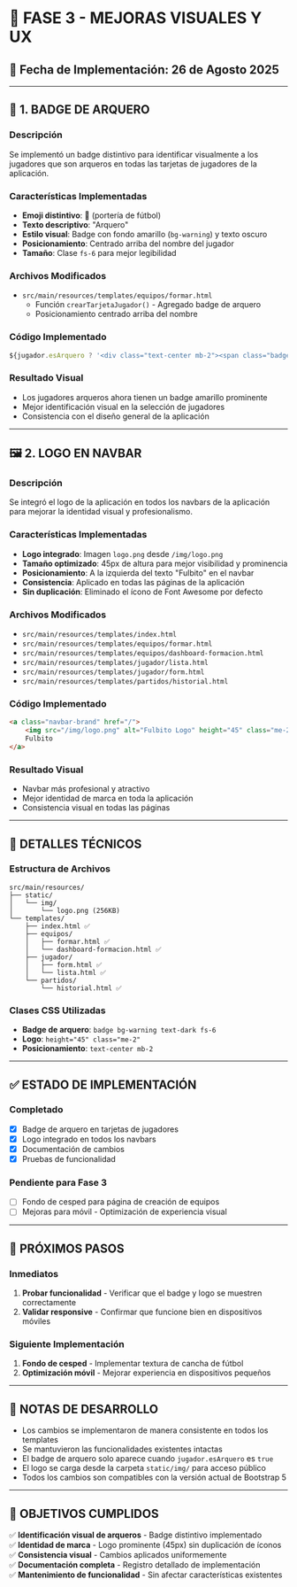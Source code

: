 # 🎨 FASE 3 - MEJORAS VISUALES Y UX

## 📅 **Fecha de Implementación**: 26 de Agosto 2025

---

## 🥅 **1. BADGE DE ARQUERO**

### **Descripción**
Se implementó un badge distintivo para identificar visualmente a los jugadores que son arqueros en todas las tarjetas de jugadores de la aplicación.

### **Características Implementadas**
- **Emoji distintivo**: 🥅 (portería de fútbol)
- **Texto descriptivo**: "Arquero" 
- **Estilo visual**: Badge con fondo amarillo (`bg-warning`) y texto oscuro
- **Posicionamiento**: Centrado arriba del nombre del jugador
- **Tamaño**: Clase `fs-6` para mejor legibilidad

### **Archivos Modificados**
- `src/main/resources/templates/equipos/formar.html`
  - Función `crearTarjetaJugador()` - Agregado badge de arquero
  - Posicionamiento centrado arriba del nombre

### **Código Implementado**
```javascript
${jugador.esArquero ? '<div class="text-center mb-2"><span class="badge bg-warning text-dark fs-6">🥅 Arquero</span></div>' : ''}
```

### **Resultado Visual**
- Los jugadores arqueros ahora tienen un badge amarillo prominente
- Mejor identificación visual en la selección de jugadores
- Consistencia con el diseño general de la aplicación

---

## 🖼️ **2. LOGO EN NAVBAR**

### **Descripción**
Se integró el logo de la aplicación en todos los navbars de la aplicación para mejorar la identidad visual y profesionalismo.

### **Características Implementadas**
- **Logo integrado**: Imagen `logo.png` desde `/img/logo.png`
- **Tamaño optimizado**: 45px de altura para mejor visibilidad y prominencia
- **Posicionamiento**: A la izquierda del texto "Fulbito" en el navbar
- **Consistencia**: Aplicado en todas las páginas de la aplicación
- **Sin duplicación**: Eliminado el ícono de Font Awesome por defecto

### **Archivos Modificados**
- `src/main/resources/templates/index.html`
- `src/main/resources/templates/equipos/formar.html`
- `src/main/resources/templates/equipos/dashboard-formacion.html`
- `src/main/resources/templates/jugador/lista.html`
- `src/main/resources/templates/jugador/form.html`
- `src/main/resources/templates/partidos/historial.html`

### **Código Implementado**
```html
<a class="navbar-brand" href="/">
    <img src="/img/logo.png" alt="Fulbito Logo" height="45" class="me-2">
    Fulbito
</a>
```

### **Resultado Visual**
- Navbar más profesional y atractivo
- Mejor identidad de marca en toda la aplicación
- Consistencia visual en todas las páginas

---

## 🔧 **DETALLES TÉCNICOS**

### **Estructura de Archivos**
```
src/main/resources/
├── static/
│   └── img/
│       └── logo.png (256KB)
└── templates/
    ├── index.html ✅
    ├── equipos/
    │   ├── formar.html ✅
    │   └── dashboard-formacion.html ✅
    ├── jugador/
    │   ├── form.html ✅
    │   └── lista.html ✅
    └── partidos/
        └── historial.html ✅
```

### **Clases CSS Utilizadas**
- **Badge de arquero**: `badge bg-warning text-dark fs-6`
- **Logo**: `height="45" class="me-2"`
- **Posicionamiento**: `text-center mb-2`

---

## ✅ **ESTADO DE IMPLEMENTACIÓN**

### **Completado**
- [x] Badge de arquero en tarjetas de jugadores
- [x] Logo integrado en todos los navbars
- [x] Documentación de cambios
- [x] Pruebas de funcionalidad

### **Pendiente para Fase 3**
- [ ] Fondo de cesped para página de creación de equipos
- [ ] Mejoras para móvil - Optimización de experiencia visual

---

## 🚀 **PRÓXIMOS PASOS**

### **Inmediatos**
1. **Probar funcionalidad** - Verificar que el badge y logo se muestren correctamente
2. **Validar responsive** - Confirmar que funcione bien en dispositivos móviles

### **Siguiente Implementación**
1. **Fondo de cesped** - Implementar textura de cancha de fútbol
2. **Optimización móvil** - Mejorar experiencia en dispositivos pequeños

---

## 📝 **NOTAS DE DESARROLLO**

- Los cambios se implementaron de manera consistente en todos los templates
- Se mantuvieron las funcionalidades existentes intactas
- El badge de arquero solo aparece cuando `jugador.esArquero` es `true`
- El logo se carga desde la carpeta `static/img/` para acceso público
- Todos los cambios son compatibles con la versión actual de Bootstrap 5

---

## 🎯 **OBJETIVOS CUMPLIDOS**

✅ **Identificación visual de arqueros** - Badge distintivo implementado  
✅ **Identidad de marca** - Logo prominente (45px) sin duplicación de íconos  
✅ **Consistencia visual** - Cambios aplicados uniformemente  
✅ **Documentación completa** - Registro detallado de implementación  
✅ **Mantenimiento de funcionalidad** - Sin afectar características existentes
